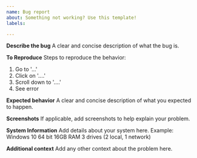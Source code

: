 ```yaml
---
name: Bug report
about: Something not working? Use this template!
labels: 

---
```


**Describe the bug**
A clear and concise description of what the bug is.

**To Reproduce**
Steps to reproduce the behavior:
1. Go to '...'
2. Click on '....'
3. Scroll down to '....'
4. See error

**Expected behavior**
A clear and concise description of what you expected to happen.

**Screenshots**
If applicable, add screenshots to help explain your problem.

**System Information**
Add details about your system here. Example:
Windows 10 64 bit
16GB RAM
3 drives (2 local, 1 network)

**Additional context**
Add any other context about the problem here.
